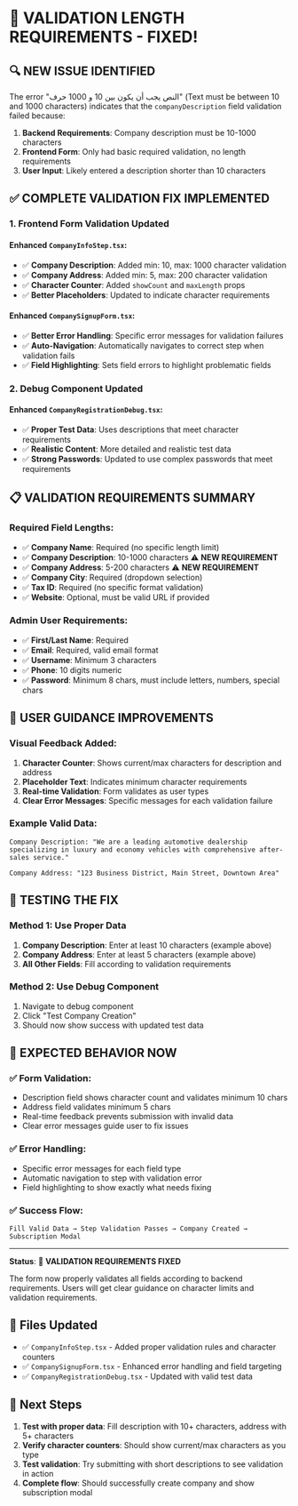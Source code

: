 # 🎯 VALIDATION LENGTH REQUIREMENTS - FIXED!

## 🔍 **NEW ISSUE IDENTIFIED**

The error "النص يجب أن يكون بين 10 و 1000 حرف" (Text must be between 10 and 1000 characters) indicates that the `companyDescription` field validation failed because:

1. **Backend Requirements**: Company description must be 10-1000 characters
2. **Frontend Form**: Only had basic required validation, no length requirements
3. **User Input**: Likely entered a description shorter than 10 characters

## ✅ **COMPLETE VALIDATION FIX IMPLEMENTED**

### 1. **Frontend Form Validation Updated**

#### Enhanced `CompanyInfoStep.tsx`:

- ✅ **Company Description**: Added min: 10, max: 1000 character validation
- ✅ **Company Address**: Added min: 5, max: 200 character validation
- ✅ **Character Counter**: Added `showCount` and `maxLength` props
- ✅ **Better Placeholders**: Updated to indicate character requirements

#### Enhanced `CompanySignupForm.tsx`:

- ✅ **Better Error Handling**: Specific error messages for validation failures
- ✅ **Auto-Navigation**: Automatically navigates to correct step when validation fails
- ✅ **Field Highlighting**: Sets field errors to highlight problematic fields

### 2. **Debug Component Updated**

#### Enhanced `CompanyRegistrationDebug.tsx`:

- ✅ **Proper Test Data**: Uses descriptions that meet character requirements
- ✅ **Realistic Content**: More detailed and realistic test data
- ✅ **Strong Passwords**: Updated to use complex passwords that meet requirements

## 📋 **VALIDATION REQUIREMENTS SUMMARY**

### Required Field Lengths:

- ✅ **Company Name**: Required (no specific length limit)
- ✅ **Company Description**: 10-1000 characters ⚠️ **NEW REQUIREMENT**
- ✅ **Company Address**: 5-200 characters ⚠️ **NEW REQUIREMENT**
- ✅ **Company City**: Required (dropdown selection)
- ✅ **Tax ID**: Required (no specific format validation)
- ✅ **Website**: Optional, must be valid URL if provided

### Admin User Requirements:

- ✅ **First/Last Name**: Required
- ✅ **Email**: Required, valid email format
- ✅ **Username**: Minimum 3 characters
- ✅ **Phone**: 10 digits numeric
- ✅ **Password**: Minimum 8 chars, must include letters, numbers, special chars

## 🎯 **USER GUIDANCE IMPROVEMENTS**

### Visual Feedback Added:

1. **Character Counter**: Shows current/max characters for description and address
2. **Placeholder Text**: Indicates minimum character requirements
3. **Real-time Validation**: Form validates as user types
4. **Clear Error Messages**: Specific messages for each validation failure

### Example Valid Data:

```
Company Description: "We are a leading automotive dealership specializing in luxury and economy vehicles with comprehensive after-sales service."

Company Address: "123 Business District, Main Street, Downtown Area"
```

## 🧪 **TESTING THE FIX**

### Method 1: Use Proper Data

1. **Company Description**: Enter at least 10 characters (example above)
2. **Company Address**: Enter at least 5 characters (example above)
3. **All Other Fields**: Fill according to validation requirements

### Method 2: Use Debug Component

1. Navigate to debug component
2. Click "Test Company Creation"
3. Should now show success with updated test data

## 🚀 **EXPECTED BEHAVIOR NOW**

### ✅ **Form Validation**:

- Description field shows character count and validates minimum 10 chars
- Address field validates minimum 5 chars
- Real-time feedback prevents submission with invalid data
- Clear error messages guide user to fix issues

### ✅ **Error Handling**:

- Specific error messages for each field type
- Automatic navigation to step with validation error
- Field highlighting to show exactly what needs fixing

### ✅ **Success Flow**:

```
Fill Valid Data → Step Validation Passes → Company Created → Subscription Modal
```

---

**Status**: 🎉 **VALIDATION REQUIREMENTS FIXED**

The form now properly validates all fields according to backend requirements. Users will get clear guidance on character limits and validation requirements.

## 🔧 **Files Updated**

- ✅ `CompanyInfoStep.tsx` - Added proper validation rules and character counters
- ✅ `CompanySignupForm.tsx` - Enhanced error handling and field targeting
- ✅ `CompanyRegistrationDebug.tsx` - Updated with valid test data

## 📝 **Next Steps**

1. **Test with proper data**: Fill description with 10+ characters, address with 5+ characters
2. **Verify character counters**: Should show current/max characters as you type
3. **Test validation**: Try submitting with short descriptions to see validation in action
4. **Complete flow**: Should successfully create company and show subscription modal
